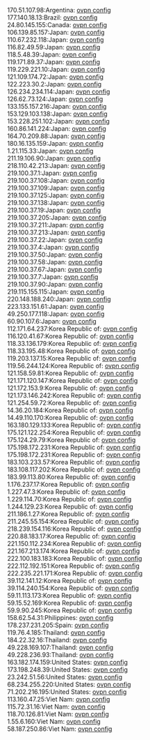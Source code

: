 170.51.107.98:Argentina: [ovpn config](vpn/170_51_107_98.ovpn)  
177.140.18.13:Brazil: [ovpn config](vpn/177_140_18_13.ovpn)  
24.80.145.155:Canada: [ovpn config](vpn/24_80_145_155.ovpn)  
106.139.85.157:Japan: [ovpn config](vpn/106_139_85_157.ovpn)  
110.67.232.118:Japan: [ovpn config](vpn/110_67_232_118.ovpn)  
116.82.49.59:Japan: [ovpn config](vpn/116_82_49_59.ovpn)  
118.5.48.39:Japan: [ovpn config](vpn/118_5_48_39.ovpn)  
119.171.89.37:Japan: [ovpn config](vpn/119_171_89_37.ovpn)  
119.229.221.10:Japan: [ovpn config](vpn/119_229_221_10.ovpn)  
121.109.174.72:Japan: [ovpn config](vpn/121_109_174_72.ovpn)  
122.223.30.2:Japan: [ovpn config](vpn/122_223_30_2.ovpn)  
126.234.234.114:Japan: [ovpn config](vpn/126_234_234_114.ovpn)  
126.62.73.124:Japan: [ovpn config](vpn/126_62_73_124.ovpn)  
133.155.157.216:Japan: [ovpn config](vpn/133_155_157_216.ovpn)  
153.129.103.138:Japan: [ovpn config](vpn/153_129_103_138.ovpn)  
153.228.251.102:Japan: [ovpn config](vpn/153_228_251_102.ovpn)  
160.86.141.224:Japan: [ovpn config](vpn/160_86_141_224.ovpn)  
164.70.209.88:Japan: [ovpn config](vpn/164_70_209_88.ovpn)  
180.16.135.159:Japan: [ovpn config](vpn/180_16_135_159.ovpn)  
1.21.115.33:Japan: [ovpn config](vpn/1_21_115_33.ovpn)  
211.19.106.90:Japan: [ovpn config](vpn/211_19_106_90.ovpn)  
218.110.42.213:Japan: [ovpn config](vpn/218_110_42_213.ovpn)  
219.100.37.1:Japan: [ovpn config](vpn/219_100_37_1.ovpn)  
219.100.37.108:Japan: [ovpn config](vpn/219_100_37_108.ovpn)  
219.100.37.109:Japan: [ovpn config](vpn/219_100_37_109.ovpn)  
219.100.37.125:Japan: [ovpn config](vpn/219_100_37_125.ovpn)  
219.100.37.138:Japan: [ovpn config](vpn/219_100_37_138.ovpn)  
219.100.37.19:Japan: [ovpn config](vpn/219_100_37_19.ovpn)  
219.100.37.205:Japan: [ovpn config](vpn/219_100_37_205.ovpn)  
219.100.37.211:Japan: [ovpn config](vpn/219_100_37_211.ovpn)  
219.100.37.213:Japan: [ovpn config](vpn/219_100_37_213.ovpn)  
219.100.37.22:Japan: [ovpn config](vpn/219_100_37_22.ovpn)  
219.100.37.4:Japan: [ovpn config](vpn/219_100_37_4.ovpn)  
219.100.37.50:Japan: [ovpn config](vpn/219_100_37_50.ovpn)  
219.100.37.58:Japan: [ovpn config](vpn/219_100_37_58.ovpn)  
219.100.37.67:Japan: [ovpn config](vpn/219_100_37_67.ovpn)  
219.100.37.7:Japan: [ovpn config](vpn/219_100_37_7.ovpn)  
219.100.37.90:Japan: [ovpn config](vpn/219_100_37_90.ovpn)  
219.115.155.115:Japan: [ovpn config](vpn/219_115_155_115.ovpn)  
220.148.188.240:Japan: [ovpn config](vpn/220_148_188_240.ovpn)  
223.133.151.61:Japan: [ovpn config](vpn/223_133_151_61.ovpn)  
49.250.177.118:Japan: [ovpn config](vpn/49_250_177_118.ovpn)  
60.90.107.6:Japan: [ovpn config](vpn/60_90_107_6.ovpn)  
112.171.64.237:Korea Republic of: [ovpn config](vpn/112_171_64_237.ovpn)  
116.120.41.67:Korea Republic of: [ovpn config](vpn/116_120_41_67.ovpn)  
118.33.136.179:Korea Republic of: [ovpn config](vpn/118_33_136_179.ovpn)  
118.33.195.48:Korea Republic of: [ovpn config](vpn/118_33_195_48.ovpn)  
119.203.137.15:Korea Republic of: [ovpn config](vpn/119_203_137_15.ovpn)  
119.56.244.124:Korea Republic of: [ovpn config](vpn/119_56_244_124.ovpn)  
121.158.59.81:Korea Republic of: [ovpn config](vpn/121_158_59_81.ovpn)  
121.171.120.147:Korea Republic of: [ovpn config](vpn/121_171_120_147.ovpn)  
121.172.153.9:Korea Republic of: [ovpn config](vpn/121_172_153_9.ovpn)  
121.173.146.242:Korea Republic of: [ovpn config](vpn/121_173_146_242.ovpn)  
121.254.59.72:Korea Republic of: [ovpn config](vpn/121_254_59_72.ovpn)  
14.36.20.184:Korea Republic of: [ovpn config](vpn/14_36_20_184.ovpn)  
14.49.110.170:Korea Republic of: [ovpn config](vpn/14_49_110_170.ovpn)  
163.180.129.133:Korea Republic of: [ovpn config](vpn/163_180_129_133.ovpn)  
175.121.122.254:Korea Republic of: [ovpn config](vpn/175_121_122_254.ovpn)  
175.124.29.79:Korea Republic of: [ovpn config](vpn/175_124_29_79.ovpn)  
175.198.172.231:Korea Republic of: [ovpn config](vpn/175_198_172_231.ovpn)  
175.198.172.231:Korea Republic of: [ovpn config](vpn/175_198_172_231.ovpn)  
183.103.233.57:Korea Republic of: [ovpn config](vpn/183_103_233_57.ovpn)  
183.108.117.202:Korea Republic of: [ovpn config](vpn/183_108_117_202.ovpn)  
183.99.113.80:Korea Republic of: [ovpn config](vpn/183_99_113_80.ovpn)  
1.176.237.17:Korea Republic of: [ovpn config](vpn/1_176_237_17.ovpn)  
1.227.47.3:Korea Republic of: [ovpn config](vpn/1_227_47_3.ovpn)  
1.229.114.70:Korea Republic of: [ovpn config](vpn/1_229_114_70.ovpn)  
1.244.129.23:Korea Republic of: [ovpn config](vpn/1_244_129_23.ovpn)  
211.186.1.27:Korea Republic of: [ovpn config](vpn/211_186_1_27.ovpn)  
211.245.55.154:Korea Republic of: [ovpn config](vpn/211_245_55_154.ovpn)  
218.239.154.116:Korea Republic of: [ovpn config](vpn/218_239_154_116.ovpn)  
220.88.183.17:Korea Republic of: [ovpn config](vpn/220_88_183_17.ovpn)  
221.150.112.234:Korea Republic of: [ovpn config](vpn/221_150_112_234.ovpn)  
221.167.213.174:Korea Republic of: [ovpn config](vpn/221_167_213_174.ovpn)  
222.100.183.183:Korea Republic of: [ovpn config](vpn/222_100_183_183.ovpn)  
222.112.192.151:Korea Republic of: [ovpn config](vpn/222_112_192_151.ovpn)  
222.235.221.171:Korea Republic of: [ovpn config](vpn/222_235_221_171.ovpn)  
39.112.141.12:Korea Republic of: [ovpn config](vpn/39_112_141_12.ovpn)  
39.114.240.154:Korea Republic of: [ovpn config](vpn/39_114_240_154.ovpn)  
59.11.113.173:Korea Republic of: [ovpn config](vpn/59_11_113_173.ovpn)  
59.15.52.169:Korea Republic of: [ovpn config](vpn/59_15_52_169.ovpn)  
59.9.90.245:Korea Republic of: [ovpn config](vpn/59_9_90_245.ovpn)  
158.62.54.31:Philippines: [ovpn config](vpn/158_62_54_31.ovpn)  
178.237.231.205:Spain: [ovpn config](vpn/178_237_231_205.ovpn)  
119.76.4.185:Thailand: [ovpn config](vpn/119_76_4_185.ovpn)  
184.22.32.16:Thailand: [ovpn config](vpn/184_22_32_16.ovpn)  
49.228.169.107:Thailand: [ovpn config](vpn/49_228_169_107.ovpn)  
49.228.236.93:Thailand: [ovpn config](vpn/49_228_236_93.ovpn)  
163.182.174.159:United States: [ovpn config](vpn/163_182_174_159.ovpn)  
173.198.248.39:United States: [ovpn config](vpn/173_198_248_39.ovpn)  
23.242.51.56:United States: [ovpn config](vpn/23_242_51_56.ovpn)  
68.234.255.220:United States: [ovpn config](vpn/68_234_255_220.ovpn)  
71.202.216.195:United States: [ovpn config](vpn/71_202_216_195.ovpn)  
113.160.47.25:Viet Nam: [ovpn config](vpn/113_160_47_25.ovpn)  
115.72.31.16:Viet Nam: [ovpn config](vpn/115_72_31_16.ovpn)  
118.70.126.81:Viet Nam: [ovpn config](vpn/118_70_126_81.ovpn)  
1.55.6.160:Viet Nam: [ovpn config](vpn/1_55_6_160.ovpn)  
58.187.250.86:Viet Nam: [ovpn config](vpn/58_187_250_86.ovpn)  
